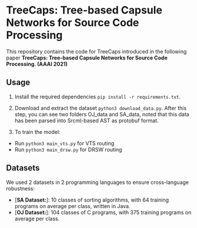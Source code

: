 # TreeCaps: Tree-based Capsule Networks for Source Code Processing

<p aligh="center"> This repository contains the code for TreeCaps introduced in the following paper <b>TreeCaps: Tree-based Capsule Networks for Source Code Processing. (AAAI 2021) </b> </p>

## Usage

1. Install the required dependencies ```pip install -r requirements.txt```.

2. Download and extract the dataset ```python3 download_data.py```. After this step, you can see two folders OJ_data and SA_data, noted that this data has been parsed into Srcml-based AST as protobuf format.

3. To train the model:
- Run ```python3 main_vts.py``` for VTS routing
- Run ```python3 main_drsw.py``` for DRSW routing



## Datasets

We used 2 datasets in 2 programming languages to ensure cross-language robustness:

* [**SA Dataset:**]: 10 classes of sorting algorithms, with 64 training programs on average per class, written in Java. 
* [**OJ Dataset:**]: 104 classes of C programs, with 375 training programs on average per class. 

